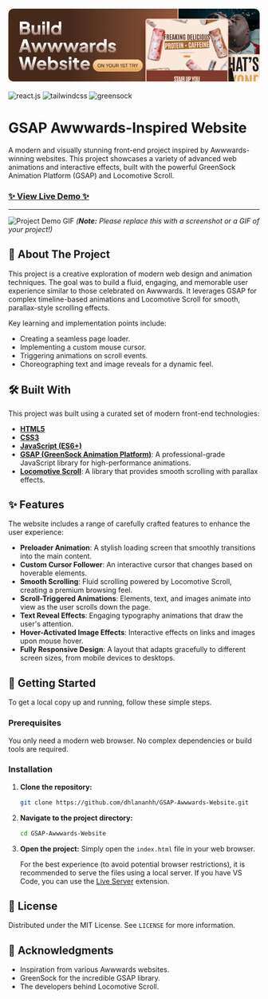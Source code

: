<div>
  <br />
  <div align="center">
    <a href="https://youtu.be/pqYxZ8jd768" target="_blank">
      <img  src="public/images/Final.png" style="border-radius:10px;"  alt="Project Banner">
    </a>
  </div>

<br />

 <div>
    <img
      src="https://img.shields.io/badge/-React_JS_V19-black?style=for-the-badge&logoColor=white&logo=react&color=007ACC"
      alt="react.js"
    />
    <img
      src="https://img.shields.io/badge/-Tailwind_CSS_v4-black?style=for-the-badge&logoColor=white&logo=tailwindcss&color=030712"
      alt="tailwindcss"
    />
    <img
      src="https://img.shields.io/badge/-GSAP-black?style=for-the-badge&logoColor=white&logo=greensock&color=88CE02"
      alt="greensock"
    />
  </div>
</div>

# GSAP Awwwards-Inspired Website

A modern and visually stunning front-end project inspired by Awwwards-winning websites. This project showcases a variety of advanced web animations and interactive effects, built with the powerful GreenSock Animation Platform (GSAP) and Locomotive Scroll.

### [✨ View Live Demo ✨](https://dhlananhh.github.io/GSAP-Awwwards-Website/)

---

![Project Demo GIF](https://github.com/user/repo/blob/main/docs/demo.gif)
_(**Note:** Please replace this with a screenshot or a GIF of your project!)_

## 📖 About The Project

This project is a creative exploration of modern web design and animation techniques. The goal was to build a fluid, engaging, and memorable user experience similar to those celebrated on Awwwards. It leverages GSAP for complex timeline-based animations and Locomotive Scroll for smooth, parallax-style scrolling effects.

Key learning and implementation points include:

- Creating a seamless page loader.
- Implementing a custom mouse cursor.
- Triggering animations on scroll events.
- Choreographing text and image reveals for a dynamic feel.

## 🛠️ Built With

This project was built using a curated set of modern front-end technologies:

- **[HTML5](https://developer.mozilla.org/en-US/docs/Web/Guide/HTML/HTML5)**
- **[CSS3](https://developer.mozilla.org/en-US/docs/Web/CSS)**
- **[JavaScript (ES6+)](https://developer.mozilla.org/en-US/docs/Web/JavaScript)**
- **[GSAP (GreenSock Animation Platform)](https://greensock.com/gsap/)**: A professional-grade JavaScript library for high-performance animations.
- **[Locomotive Scroll](https://locomotivemtl.github.io/locomotive-scroll/)**: A library that provides smooth scrolling with parallax effects.

## ✨ Features

The website includes a range of carefully crafted features to enhance the user experience:

- **Preloader Animation**: A stylish loading screen that smoothly transitions into the main content.
- **Custom Cursor Follower**: An interactive cursor that changes based on hoverable elements.
- **Smooth Scrolling**: Fluid scrolling powered by Locomotive Scroll, creating a premium browsing feel.
- **Scroll-Triggered Animations**: Elements, text, and images animate into view as the user scrolls down the page.
- **Text Reveal Effects**: Engaging typography animations that draw the user's attention.
- **Hover-Activated Image Effects**: Interactive effects on links and images upon mouse hover.
- **Fully Responsive Design**: A layout that adapts gracefully to different screen sizes, from mobile devices to desktops.

## 🚀 Getting Started

To get a local copy up and running, follow these simple steps.

### Prerequisites

You only need a modern web browser. No complex dependencies or build tools are required.

### Installation

1. **Clone the repository:**

   ```sh
   git clone https://github.com/dhlananhh/GSAP-Awwwards-Website.git
   ```

2. **Navigate to the project directory:**

   ```sh
   cd GSAP-Awwwards-Website
   ```

3. **Open the project:**
   Simply open the `index.html` file in your web browser.

   For the best experience (to avoid potential browser restrictions), it is recommended to serve the files using a local server. If you have VS Code, you can use the [Live Server](https://marketplace.visualstudio.com/items?itemName=ritwickdey.LiveServer) extension.

## 📄 License

Distributed under the MIT License. See `LICENSE` for more information.

## 🙏 Acknowledgments

- Inspiration from various Awwwards websites.
- GreenSock for the incredible GSAP library.
- The developers behind Locomotive Scroll.

